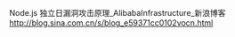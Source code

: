 

Node.js 独立日漏洞攻击原理_AlibabaInfrastructure_新浪博客
<http://blog.sina.com.cn/s/blog_e59371cc0102vocn.html>

